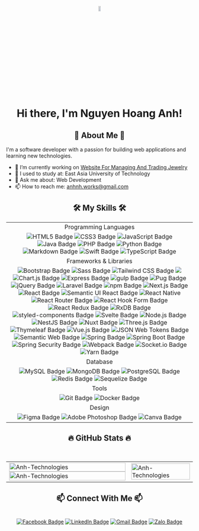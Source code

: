 <!--# Hi there, I'm Nguyen Hoang Anh! 👋 ![Vietnam](https://img.shields.io/badge/-Vietnam-DA251D?style=flat&logo=vietnam&logoColor=white)-->
<!------------------------------------------------------------------------------------------->
<div align="center">
    <img src="https://upload.wikimedia.org/wikipedia/commons/thumb/2/21/Flag_of_Vietnam.svg/1200px-Flag_of_Vietnam.svg.png" align="center" width="10%" height="6%">
</div>

<!------------------------------------------------------------------------------------------->
<div>
   <h1 align="center">Hi there, I'm Nguyen Hoang Anh!</h1> 
</div>

<!------------------------------------------------------------------------------------------->
<!--## 🚀 About Me 🚀-->
<h2 align="center">🚀 About Me 🚀</h2>
I'm a software developer with a passion for building web applications and learning new technologies.

- 🔭 I’m currently working on [Website For Managing And Trading Jewelry](link-to-project)
- 🌱 I used to study at: East Asia University of Technology
- 💬 Ask me about: Web Development
- 📫 How to reach me: anhnh.works@gmail.com

<!------------------------------------------------------------------------------------------->
<!--## 🛠️ My Skills 🛠️-->
<h2 align="center">🛠️ My Skills 🛠️</h2>

<table style="width:100%;" align="center">
    <tbody>
        <!-- Programming Languages -->
        <tr>
 		    <td align="center">Programming Languages</td>
 	    </tr>
        <tr>
            <td align="center">
                <img src="https://img.shields.io/badge/HTML5-E34F26?logo=html5&logoColor=fff&style=for-the-badge" alt="HTML5 Badge">
                <img src="https://img.shields.io/badge/CSS3-1572B6?logo=css3&logoColor=fff&style=for-the-badge" alt="CSS3 Badge">
                <img src="https://img.shields.io/badge/JavaScript-F7DF1E?logo=javascript&logoColor=000&style=for-the-badge" alt="JavaScript Badge">
                <img src="https://img.shields.io/badge/java-%23ED8B00.svg?logo=java&logoColor=white&style=for-the-badge" alt="Java Badge">
                <img src="https://img.shields.io/badge/PHP-777BB4?logo=php&logoColor=fff&style=for-the-badge" alt="PHP Badge">
                <img src="https://img.shields.io/badge/Python-3776AB?logo=python&logoColor=fff&style=for-the-badge" alt="Python Badge">
                <img src="https://img.shields.io/badge/Markdown-000?logo=markdown&logoColor=fff&style=for-the-badge" alt="Markdown Badge">
                <img src="https://img.shields.io/badge/Swift-F05138?logo=swift&logoColor=fff&style=for-the-badge" alt="Swift Badge">
                <img src="https://img.shields.io/badge/TypeScript-3178C6?logo=typescript&logoColor=fff&style=for-the-badge" alt="TypeScript Badge">
            </td>
        </tr>
        <tr>
 		    <td align="center">Frameworks & Libraries</td>
 	    </tr>
        <tr>
            <td align="center">
                <img src="https://img.shields.io/badge/Bootstrap-7952B3?logo=bootstrap&logoColor=fff&style=for-the-badge" alt="Bootstrap Badge">
                <img src="https://img.shields.io/badge/Sass-C69?logo=sass&logoColor=fff&style=for-the-badge" alt="Sass Badge">
                <img src="https://img.shields.io/badge/Tailwind%20CSS-06B6D4?logo=tailwindcss&logoColor=fff&style=for-the-badge" alt="Tailwind CSS Badge">
                <img src="https://img.shields.io/badge/angular-%23DD0031.svg?logo=angular&logoColor=white&style=for-the-badge">
                <img src="https://img.shields.io/badge/Chart.js-FF6384?logo=chartdotjs&logoColor=fff&style=for-the-badge" alt="Chart.js Badge">
                <img src="https://img.shields.io/badge/Express-000?logo=express&logoColor=fff&style=for-the-badge" alt="Express Badge">
                <img src="https://img.shields.io/badge/gulp-CF4647?logo=gulp&logoColor=fff&style=for-the-badge" alt="gulp Badge">
                <img src="https://img.shields.io/badge/Pug-FFF?logo=pug&logoColor=A86454&style=for-the-badge" alt="Pug Badge">
                <img src="https://img.shields.io/badge/jQuery-0769AD?logo=jquery&logoColor=fff&style=for-the-badge" alt="jQuery Badge">
                <img src="https://img.shields.io/badge/Laravel-FF2D20?logo=laravel&logoColor=fff&style=for-the-badge" alt="Laravel Badge">
                <img src="https://img.shields.io/badge/npm-CB3837?logo=npm&logoColor=fff&style=for-the-badge" alt="npm Badge">
                <img src="https://img.shields.io/badge/Next.js-000?logo=nextdotjs&logoColor=fff&style=for-the-badge" alt="Next.js Badge">
                <img src="https://img.shields.io/badge/React-61DAFB?logo=react&logoColor=000&style=for-the-badge" alt="React Badge">
                <img src="https://img.shields.io/badge/Semantic%20UI%20React-35BDB2?logo=semanticuireact&logoColor=fff&style=for-the-badge" alt="Semantic UI React Badge">
                <img src="https://img.shields.io/badge/react_native-%2320232a.svg?logo=react&logoColor=%2361DAFB&style=for-the-badge" alt="React Native">
                <img src="https://img.shields.io/badge/React%20Router-CA4245?logo=reactrouter&logoColor=fff&style=for-the-badge" alt="React Router Badge">
                <img src="https://img.shields.io/badge/React%20Hook%20Form-EC5990?logo=reacthookform&logoColor=fff&style=for-the-badge" alt="React Hook Form Badge">
                <img src="https://img.shields.io/badge/redux-%23593d88.svg?logo=redux&logoColor=white&style=for-the-badge" alt="React Redux Badge">
                <img src="https://img.shields.io/badge/rxjs-%23B7178C.svg?logo=reactivex&logoColor=white&style=for-the-badge" alt="RxDB Badge">
                <img src="https://img.shields.io/badge/styled--components-DB7093?logo=styledcomponents&logoColor=fff&style=for-the-badge" alt="styled-components Badge">
                <img src="https://img.shields.io/badge/Svelte-FF3E00?logo=svelte&logoColor=fff&style=for-the-badge" alt="Svelte Badge">
                <img src="https://img.shields.io/badge/Node.js-5FA04E?logo=nodedotjs&logoColor=fff&style=for-the-badge" alt="Node.js Badge">
                <img src="https://img.shields.io/badge/NestJS-E0234E?logo=nestjs&logoColor=fff&style=for-the-badge" alt="NestJS Badge">
                <img src="https://img.shields.io/badge/Nuxt-black?logo=nuxt.js&logoColor=white&style=for-the-badge" alt="Nuxt Badge">
                <img src="https://img.shields.io/badge/Three.js-000?logo=threedotjs&logoColor=fff&style=for-the-badge" alt="Three.js Badge">
                <img src="https://img.shields.io/badge/Thymeleaf-%23005C0F.svg?logo=Thymeleaf&logoColor=white&style=for-the-badge" alt="Thymeleaf Badge">
                <img src="https://img.shields.io/badge/vuejs-%2335495e.svg?logo=vuedotjs&logoColor=%234FC08D&style=for-the-badge" alt="Vue.js Badge">
                <img src="https://img.shields.io/badge/JSON%20Web%20Tokens-000?logo=jsonwebtokens&logoColor=fff&style=for-the-badge" alt="JSON Web Tokens Badge">
                <img src="https://img.shields.io/badge/Semantic%20Web-005A9C?logo=semanticweb&logoColor=fff&style=for-the-badge" alt="Semantic Web Badge">
                <img src="https://img.shields.io/badge/Spring-6DB33F?logo=spring&logoColor=fff&style=for-the-badge" alt="Spring Badge">
                <img src="https://img.shields.io/badge/Spring%20Boot-6DB33F?logo=springboot&logoColor=fff&style=for-the-badge" alt="Spring Boot Badge">
                <img src="https://img.shields.io/badge/Spring%20Security-6DB33F?logo=springsecurity&logoColor=fff&style=for-the-badge" alt="Spring Security Badge">
                <img src="https://img.shields.io/badge/Webpack-8DD6F9?logo=webpack&logoColor=000&style=for-the-badge" alt="Webpack Badge">
                <img src="https://img.shields.io/badge/Socket.io-010101?logo=socketdotio&logoColor=fff&style=for-the-badge" alt="Socket.io Badge">
                <img src="https://img.shields.io/badge/Yarn-2C8EBB?logo=yarn&logoColor=fff&style=for-the-badge" alt="Yarn Badge">
            </td>
        </tr>
        <tr>
 		    <td align="center">Database</td>
 	    </tr>
        <tr>
            <td align="center">
                <img src="https://img.shields.io/badge/MySQL-4479A1?logo=mysql&logoColor=fff&style=for-the-badge" alt="MySQL Badge">
                <img src="https://img.shields.io/badge/MongoDB-47A248?logo=mongodb&logoColor=fff&style=for-the-badge" alt="MongoDB Badge">
                <img src="https://img.shields.io/badge/PostgreSQL-4169E1?logo=postgresql&logoColor=fff&style=for-the-badge" alt="PostgreSQL Badge">
                <img src="https://img.shields.io/badge/redis-%23DD0031.svg?logo=redis&logoColor=white&style=for-the-badge" alt="Redis Badge">
                <img src="https://img.shields.io/badge/Sequelize-52B0E7?logo=sequelize&logoColor=fff&style=for-the-badge" alt="Sequelize Badge">
            </td>
        </tr>
        <tr>
 		    <td align="center">Tools</td>
 	    </tr>
        <tr>
            <td align="center">
                <img src="https://img.shields.io/badge/Git-F05032?logo=git&logoColor=fff&style=for-the-badge" alt="Git Badge">
                <img src="https://img.shields.io/badge/Docker-2496ED?logo=docker&logoColor=fff&style=for-the-badge" alt="Docker Badge">
            </td>
        </tr>
        <tr>
 		    <td align="center">Design</td>
 	    </tr>
        <tr>
            <td align="center">
                <img src="https://img.shields.io/badge/Figma-F24E1E?logo=figma&logoColor=fff&style=for-the-badge" alt="Figma Badge">
                <img src="https://img.shields.io/badge/Adobe%20Photoshop-31A8FF?logo=adobephotoshop&logoColor=fff&style=for-the-badge" alt="Adobe Photoshop Badge">
                <img src="https://img.shields.io/badge/Canva-00C4CC?logo=canva&logoColor=fff&style=for-the-badge" alt="Canva Badge">
            </td>
        </tr>
    </tbody>
</table>


<!------------------------------------------------------------------------------------------->
<!--## 🔥 GitHub Stats 🔥-->
<h2 align="center">🔥 GitHub Stats 🔥</h2>
<br>

<table style="width:100%;">
  <tr>
      <td>
          <image align="center" width="100%" src="https://github-readme-stats.vercel.app/api/top-langs/?username=AnhTechnologies&layout=compact&theme=tokyonight"alt="Anh-Technologies"></image>
          <image align="center" width="100%" src="https://github-readme-stats.vercel.app/api?username=AnhTechnologies&show_icons=true&theme=tokyonight" alt="Anh-Technologies"></image>
      </td>
      <td>
          <image src="https://cdn.dribbble.com/users/1059583/screenshots/4171367/coding-freak.gif" alt="Anh-Technologies" width="100%"></image>
      </td>
  </tr>
</table>

<!------------------------------------------------------------------------------------------->
<!--## 📫 Connect With Me 📫-->
<h2 align="center">📫 Connect With Me 📫</h2>
<br>
<div align="center">
    <a href=">
        <img src="https://img.shields.io/badge/Zalo-0068FF?logo=zalo&logoColor=fff&style=for-the-badge" alt="Zalo Badge">
    </a>
    <a href=""><img src="https://img.shields.io/badge/Facebook-0866FF?logo=facebook&logoColor=fff&style=for-the-badge" alt="Facebook Badge"></a>
    <a href=""><img src="https://img.shields.io/badge/LinkedIn-0A66C2?logo=linkedin&logoColor=fff&style=for-the-badge" alt="LinkedIn Badge"></a>
    <a href=""><img src="https://img.shields.io/badge/Gmail-EA4335?logo=gmail&logoColor=fff&style=for-the-badge" alt="Gmail Badge"></a>
    <a href=""><img src="https://img.shields.io/badge/Zalo-0068FF?logo=zalo&logoColor=fff&style=for-the-badge" alt="Zalo Badge"></a>
</div>



